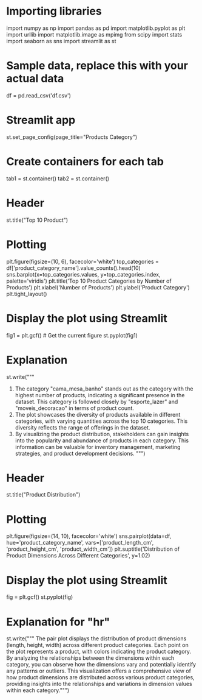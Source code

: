  # Importing libraries
import numpy as np
import pandas as pd
import matplotlib.pyplot as plt
import urllib
import matplotlib.image as mpimg
from scipy import stats
import seaborn as sns
import streamlit as st


# Sample data, replace this with your actual data
df = pd.read_csv('df.csv')

# Streamlit app
st.set_page_config(page_title="Products Category")

# Create containers for each tab
tab1 = st.container()
tab2 = st.container()


# Header
st.title("Top 10 Product")

# Plotting
plt.figure(figsize=(10, 6), facecolor='white')
top_categories = df['product_category_name'].value_counts().head(10)
sns.barplot(x=top_categories.values, y=top_categories.index, palette='viridis')
plt.title('Top 10 Product Categories by Number of Products')
plt.xlabel('Number of Products')
plt.ylabel('Product Category')
plt.tight_layout()

# Display the plot using Streamlit
fig1 = plt.gcf()  # Get the current figure
st.pyplot(fig1)

# Explanation
st.write("""
1. The category "cama_mesa_banho" stands out as the category with the highest number of products, indicating a significant presence in the dataset. This category is followed closely by "esporte_lazer" and "moveis_decoracao" in terms of product count. 
2. The plot showcases the diversity of products available in different categories, with varying quantities across the top 10 categories. This diversity reflects the range of offerings in the dataset.
3. By visualizing the product distribution, stakeholders can gain insights into the popularity and abundance of products in each category. This information can be valuable for inventory management, marketing strategies, and product development decisions.
""")


# Header
st.title("Product Distribution")

# Plotting
plt.figure(figsize=(14, 10), facecolor='white')
sns.pairplot(data=df, hue='product_category_name', vars=['product_length_cm', 'product_height_cm', 'product_width_cm'])
plt.suptitle('Distribution of Product Dimensions Across Different Categories', y=1.02)

# Display the plot using Streamlit 
fig = plt.gcf()
st.pyplot(fig)

# Explanation for "hr"

st.write("""
The pair plot displays the distribution of product dimensions (length, height, width) across different product categories. Each point on the plot represents a product, with colors indicating the product category. By analyzing the relationships between the dimensions within each category, you can observe how the dimensions vary and potentially identify any patterns or outliers. This visualization offers a comprehensive view of how product dimensions are distributed across various product categories, providing insights into the relationships and variations in dimension values within each category.""")

